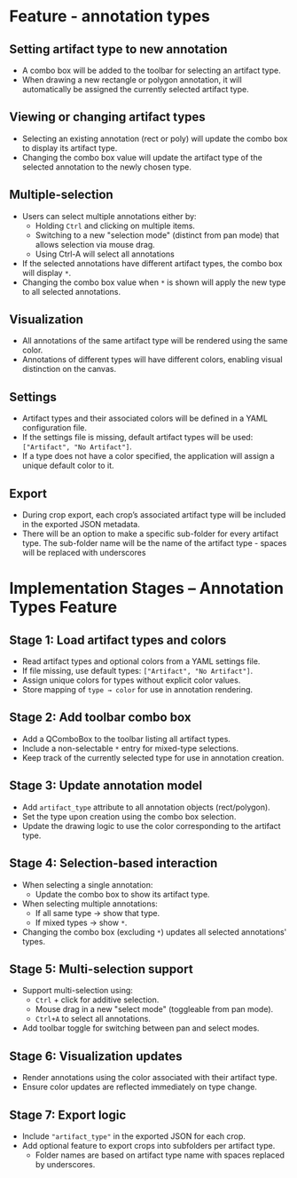 # Feature - annotation types

## Setting artifact type to new annotation
- A combo box will be added to the toolbar for selecting an artifact type.
- When drawing a new rectangle or polygon annotation, it will automatically be assigned the currently selected artifact type.

## Viewing or changing artifact types
- Selecting an existing annotation (rect or poly) will update the combo box to display its artifact type.
- Changing the combo box value will update the artifact type of the selected annotation to the newly chosen type.

## Multiple-selection
- Users can select multiple annotations either by:
  - Holding `Ctrl` and clicking on multiple items.
  - Switching to a new "selection mode" (distinct from pan mode) that allows selection via mouse drag.
  - Using Ctrl-A will select all annotations 
- If the selected annotations have different artifact types, the combo box will display `*`.
- Changing the combo box value when `*` is shown will apply the new type to all selected annotations.

## Visualization
- All annotations of the same artifact type will be rendered using the same color.
- Annotations of different types will have different colors, enabling visual distinction on the canvas.

## Settings
- Artifact types and their associated colors will be defined in a YAML configuration file.
- If the settings file is missing, default artifact types will be used: `["Artifact", "No Artifact"]`.
- If a type does not have a color specified, the application will assign a unique default color to it.

## Export
- During crop export, each crop’s associated artifact type will be included in the exported JSON metadata.
- There will be an option to make a specific sub-folder for every artifact type. The sub-folder name will be the name of the artifact type - spaces will be replaced with underscores


# Implementation Stages – Annotation Types Feature

## Stage 1: Load artifact types and colors
- Read artifact types and optional colors from a YAML settings file.
- If file missing, use default types: `["Artifact", "No Artifact"]`.
- Assign unique colors for types without explicit color values.
- Store mapping of `type → color` for use in annotation rendering.

## Stage 2: Add toolbar combo box
- Add a QComboBox to the toolbar listing all artifact types.
- Include a non-selectable `*` entry for mixed-type selections.
- Keep track of the currently selected type for use in annotation creation.

## Stage 3: Update annotation model
- Add `artifact_type` attribute to all annotation objects (rect/polygon).
- Set the type upon creation using the combo box selection.
- Update the drawing logic to use the color corresponding to the artifact type.

## Stage 4: Selection-based interaction
- When selecting a single annotation:
  - Update the combo box to show its artifact type.
- When selecting multiple annotations:
  - If all same type → show that type.
  - If mixed types → show `*`.
- Changing the combo box (excluding `*`) updates all selected annotations' types.

## Stage 5: Multi-selection support
- Support multi-selection using:
  - `Ctrl` + click for additive selection.
  - Mouse drag in a new "select mode" (toggleable from pan mode).
  - `Ctrl+A` to select all annotations.
- Add toolbar toggle for switching between pan and select modes.

## Stage 6: Visualization updates
- Render annotations using the color associated with their artifact type.
- Ensure color updates are reflected immediately on type change.

## Stage 7: Export logic
- Include `"artifact_type"` in the exported JSON for each crop.
- Add optional feature to export crops into subfolders per artifact type.
  - Folder names are based on artifact type name with spaces replaced by underscores.
